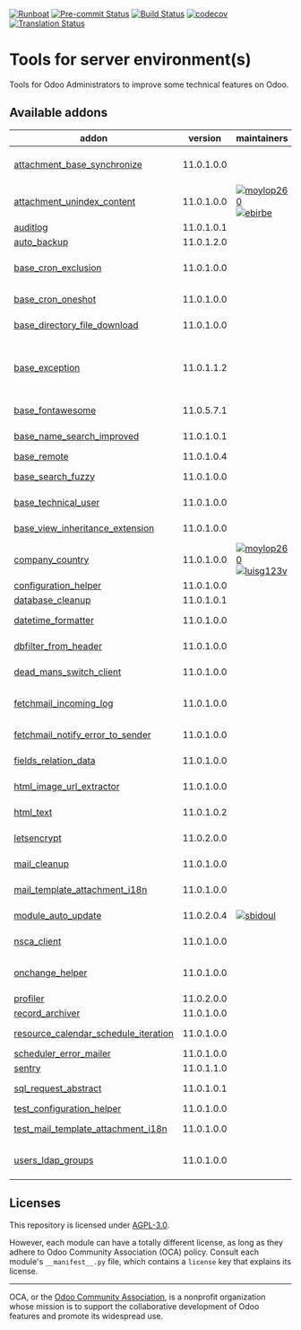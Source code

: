 
[![Runboat](https://img.shields.io/badge/runboat-Try%20me-875A7B.png)](https://runboat.odoo-community.org/builds?repo=OCA/server-tools&target_branch=11.0)
[![Pre-commit Status](https://github.com/OCA/server-tools/actions/workflows/pre-commit.yml/badge.svg?branch=11.0)](https://github.com/OCA/server-tools/actions/workflows/pre-commit.yml?query=branch%3A11.0)
[![Build Status](https://github.com/OCA/server-tools/actions/workflows/test.yml/badge.svg?branch=11.0)](https://github.com/OCA/server-tools/actions/workflows/test.yml?query=branch%3A11.0)
[![codecov](https://codecov.io/gh/OCA/server-tools/branch/11.0/graph/badge.svg)](https://codecov.io/gh/OCA/server-tools)
[![Translation Status](https://translation.odoo-community.org/widgets/server-tools-11-0/-/svg-badge.svg)](https://translation.odoo-community.org/engage/server-tools-11-0/?utm_source=widget)

<!-- /!\ do not modify above this line -->

# Tools for server environment(s)

Tools for Odoo Administrators to improve some technical features on Odoo.

<!-- /!\ do not modify below this line -->

<!-- prettier-ignore-start -->

[//]: # (addons)

Available addons
----------------
addon | version | maintainers | summary
--- | --- | --- | ---
[attachment_base_synchronize](attachment_base_synchronize/) | 11.0.1.0.0 |  | This module enhances ir.attachment for better control of import and export of files
[attachment_unindex_content](attachment_unindex_content/) | 11.0.1.0.0 | [![moylop260](https://github.com/moylop260.png?size=30px)](https://github.com/moylop260) [![ebirbe](https://github.com/ebirbe.png?size=30px)](https://github.com/ebirbe) | Disable indexing of attachments
[auditlog](auditlog/) | 11.0.1.0.1 |  | Audit Log
[auto_backup](auto_backup/) | 11.0.1.2.0 |  | Backups database
[base_cron_exclusion](base_cron_exclusion/) | 11.0.1.0.0 |  | Allow you to select scheduled actions that should not run simultaneously.
[base_cron_oneshot](base_cron_oneshot/) | 11.0.1.0.0 |  | Allows creating of single-use disposable crons.
[base_directory_file_download](base_directory_file_download/) | 11.0.1.0.0 |  | Download all files of a directory on server
[base_exception](base_exception/) | 11.0.1.1.2 |  | This module provide an abstract model to manage customizable exceptions to be applied on different models (sale order, invoice, ...)
[base_fontawesome](base_fontawesome/) | 11.0.5.7.1 |  | Up to date Fontawesome resources.
[base_name_search_improved](base_name_search_improved/) | 11.0.1.0.1 |  | Friendlier search when typing in relation fields
[base_remote](base_remote/) | 11.0.1.0.4 |  | Remote Base
[base_search_fuzzy](base_search_fuzzy/) | 11.0.1.0.0 |  | Fuzzy search with the PostgreSQL trigram extension
[base_technical_user](base_technical_user/) | 11.0.1.0.0 |  | Add a technical user parameter on the company
[base_view_inheritance_extension](base_view_inheritance_extension/) | 11.0.1.0.0 |  | Adds more operators for view inheritance
[company_country](company_country/) | 11.0.1.0.0 | [![moylop260](https://github.com/moylop260.png?size=30px)](https://github.com/moylop260) [![luisg123v](https://github.com/luisg123v.png?size=30px)](https://github.com/luisg123v) | Set country to main company
[configuration_helper](configuration_helper/) | 11.0.1.0.0 |  | Configuration Helper
[database_cleanup](database_cleanup/) | 11.0.1.0.1 |  | Database cleanup
[datetime_formatter](datetime_formatter/) | 11.0.1.0.0 |  | Helper functions to give correct format to date[time] fields
[dbfilter_from_header](dbfilter_from_header/) | 11.0.1.0.0 |  | Filter databases with HTTP headers
[dead_mans_switch_client](dead_mans_switch_client/) | 11.0.1.0.0 |  | Be notified when customers' Odoo instances go down
[fetchmail_incoming_log](fetchmail_incoming_log/) | 11.0.1.0.0 |  | Log all messages received, before they start to be processed.
[fetchmail_notify_error_to_sender](fetchmail_notify_error_to_sender/) | 11.0.1.0.0 |  | If fetching mails gives error, send an email to sender
[fields_relation_data](fields_relation_data/) | 11.0.1.0.0 |  | Show relations data in ir.model.fields tree views
[html_image_url_extractor](html_image_url_extractor/) | 11.0.1.0.0 |  | Extract images found in any HTML field
[html_text](html_text/) | 11.0.1.0.2 |  | Generate excerpts from any HTML field
[letsencrypt](letsencrypt/) | 11.0.2.0.0 |  | Request SSL certificates from letsencrypt.org
[mail_cleanup](mail_cleanup/) | 11.0.1.0.0 |  | Mark as read or delete mails after a set time
[mail_template_attachment_i18n](mail_template_attachment_i18n/) | 11.0.1.0.0 |  | Set language specific attachments on mail templates.
[module_auto_update](module_auto_update/) | 11.0.2.0.4 | [![sbidoul](https://github.com/sbidoul.png?size=30px)](https://github.com/sbidoul) | Automatically update Odoo modules
[nsca_client](nsca_client/) | 11.0.1.0.0 |  | Send passive alerts to monitor your Odoo application.
[onchange_helper](onchange_helper/) | 11.0.1.0.0 |  | Technical module that ease execution of onchange in Python code
[profiler](profiler/) | 11.0.2.0.0 |  | profiler
[record_archiver](record_archiver/) | 11.0.1.0.0 |  | Records Archiver
[resource_calendar_schedule_iteration](resource_calendar_schedule_iteration/) | 11.0.1.0.0 |  | Resource Calendar Schedule Iteration
[scheduler_error_mailer](scheduler_error_mailer/) | 11.0.1.0.0 |  | Scheduler Error Mailer
[sentry](sentry/) | 11.0.1.1.0 |  | Report Odoo errors to Sentry
[sql_request_abstract](sql_request_abstract/) | 11.0.1.0.1 |  | Abstract Model to manage SQL Requests
[test_configuration_helper](test_configuration_helper/) | 11.0.1.0.0 |  | Configuration Helper - Tests
[test_mail_template_attachment_i18n](test_mail_template_attachment_i18n/) | 11.0.1.0.0 |  | Test suite for mail_template_attachment_i18n.
[users_ldap_groups](users_ldap_groups/) | 11.0.1.0.0 |  | Adds user accounts to groups based on rules defined by the administrator.

[//]: # (end addons)

<!-- prettier-ignore-end -->

## Licenses

This repository is licensed under [AGPL-3.0](LICENSE).

However, each module can have a totally different license, as long as they adhere to Odoo Community Association (OCA)
policy. Consult each module's `__manifest__.py` file, which contains a `license` key
that explains its license.

----
OCA, or the [Odoo Community Association](http://odoo-community.org/), is a nonprofit
organization whose mission is to support the collaborative development of Odoo features
and promote its widespread use.
